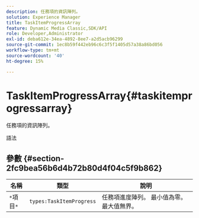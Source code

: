 ```yaml
---
description: 任務項的資訊陣列。
solution: Experience Manager
title: TaskItemProgressArray
feature: Dynamic Media Classic,SDK/API
role: Developer,Administrator
exl-id: deba612e-34ea-4892-8ee7-a2d5acb96299
source-git-commit: 1ec8b59f442eb96c6c3f5f1405d57a38a86bd056
workflow-type: tm+mt
source-wordcount: '40'
ht-degree: 15%

---
```


# TaskItemProgressArray{#taskitemprogressarray}

任務項的資訊陣列。

語法

## 參數 {#section-2fc9bea56b6d4b72b80d4f04c5f9b862}

| 名稱 | 類型 | 說明 |
|---|---|---|
| `*`項目`*` | `types:TaskItemProgress` | 任務項進度陣列。 最小值為零。 最大值無界。 |
